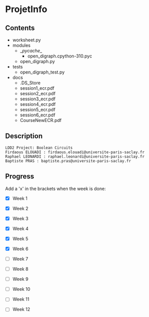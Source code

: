 # ProjetInfo


## Contents
- worksheet.py    
- modules  
    - \__pycache__  
        - open_digraph.cpython-310.pyc  
    - open_digraph.py  
- tests  
    - open_digraph_test.py  
- docs  
    - .DS_Store
    - session1_ecr.pdf
    - session2_ecr.pdf  
    - session3_ecr.pdf
    - session4_ecr.pdf
    - session5_ecr.pdf
    - session6_ecr.pdf
    - CourseNewECR.pdf


## Description
    LDD2 Project: Boolean Circuits  
    Firdaous ELOUADI : firdaous.elouadi@universite-paris-saclay.fr
    Raphael LEONARDI : raphael.leonardi@universite-paris-saclay.fr
    Baptiste PRAS : baptiste.pras@universite-paris-saclay.fr


## Progress
Add a 'x' in the brackets when the week is done:
- [x] Week 1 
- [x] Week 2
- [x] Week 3
- [x] Week 4
- [x] Week 5
- [x] Week 6
- [ ] Week 7
- [ ] Week 8
- [ ] Week 9
- [ ] Week 10
- [ ] Week 11
- [ ] Week 12

